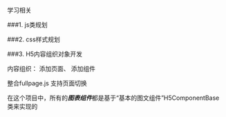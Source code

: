 学习相关

###1. js类规划

###2. css样式规划

###3. H5内容组织对象开发

内容组织： 添加页面、 添加组件

整合fullpage.js  支持页面切换


在这个项目中，所有的***图表组件***都是基于“基本的图文组件”H5ComponentBase类来实现的